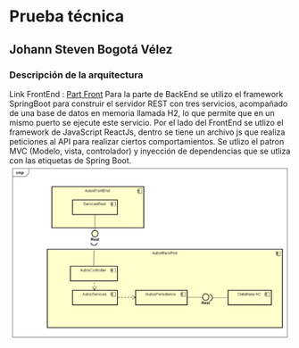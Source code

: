 # Prueba técnica
## Johann Steven Bogotá Vélez
### Descripción de la arquitectura
Link FrontEnd : [Part Front](https://github.com/johann9911/pruebaTecnica_FrontEnd)
Para la parte de BackEnd se utilizo el framework SpringBoot para construir el servidor REST con tres servicios, acompañado de una base de datos en memoria llamada H2, lo que permite que en un mismo puerto se ejecute este servicio.
Por el lado del FrontEnd se utlizo el framework de JavaScript ReactJs, dentro se tiene un archivo js que realiza peticiones al API para realizar ciertos comportamientos.
Se utlizo el patron MVC (Modelo, vista, controlador) y inyección de dependencias que se utliza con las etiquetas de Spring Boot.
![](img/Arquitectura.png)
